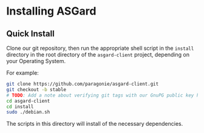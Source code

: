# Installing ASGard

## Quick Install

Clone our git repository, then run the appropriate shell script in the `install` 
directory in the root directory of the `asgard-client` project, depending on 
your Operating System.

For example:

```sh
git clone https://github.com/paragonie/asgard-client.git
git checkout -b stable
# TODO: Add a note about verifying git tags with our GnuPG public key here!
cd asgard-client
cd install
sudo ./debian.sh
```

The scripts in this directory will install of the necessary dependencies.